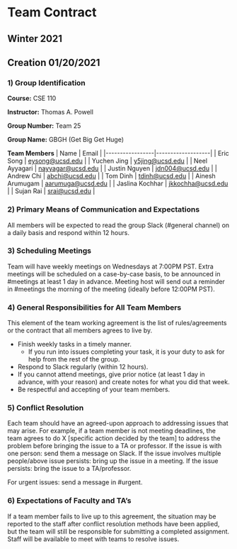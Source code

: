 # Team Contract
## Winter 2021
## Creation 01/20/2021

### 1) Group Identification
**Course:** CSE 110

**Instructor:** Thomas A. Powell

**Group Number:** Team 25

**Group Name:** GBGH (Get Big Get Huge)

**Team Members**
| Name            | Email             |
|-----------------|-------------------|
| Eric Song       | eysong@ucsd.edu   |
| Yuchen Jing     | y5jing@ucsd.edu   |
| Neel Ayyagari   | nayyagar@ucsd.edu |
| Justin Nguyen   | jdn004@ucsd.edu   |
| Andrew Chi      | abchi@ucsd.edu    |
| Tom Dinh        | tdinh@ucsd.edu    |
| Ainesh Arumugam | aarumuga@ucsd.edu |
| Jaslina Kochhar | jkkochha@ucsd.edu |
| Sujan Rai       | srai@ucsd.edu     |

### 2) Primary Means of Communication and Expectations

All members will be expected to read the group Slack (#general channel) on a daily basis and respond within 12 hours.

### 3) Scheduling Meetings

Team will have weekly meetings on Wednesdays at 7:00PM PST. Extra meetings will be scheduled on a case-by-case basis, to be announced
in #meetings at least 1 day in advance.
Meeting host will send out a reminder in #meetings the morning of the meeting (ideally before 12:00PM PST).

### 4) General Responsibilities for All Team Members

This element of the team working agreement is the list of rules/agreements or the contract that all members agrees to live by.
- Finish weekly tasks in a timely manner.
  - If you run into issues completing your task, it is your duty to ask for help from the rest of the group.
- Respond to Slack regularly (within 12 hours).
- If you cannot attend meetings, give prior notice (at least 1 day in advance, with your reason) and create notes for what you did that week.
- Be respectful and accepting of your team members.


### 5) Conflict Resolution

Each team should have an agreed-upon approach to addressing issues that may arise.
For example, if a team member is not meeting deadlines, the team agrees to do X [specific action decided by the team]
to address the problem before bringing the issue to a TA or professor.
If the issue is with one person: send them a message on Slack.
If the issue involves multiple people/above issue persists: bring up the issue in a meeting.
If the issue persists: bring the issue to a TA/professor.

For urgent issues: send a message in #urgent.

### 6) Expectations of Faculty and TA’s

If a team member fails to live up to this agreement, the situation may be reported to the staff after conflict resolution methods have  been applied, but the team will still be responsible for submitting a completed assignment. Staff will be available to meet with teams to resolve issues.